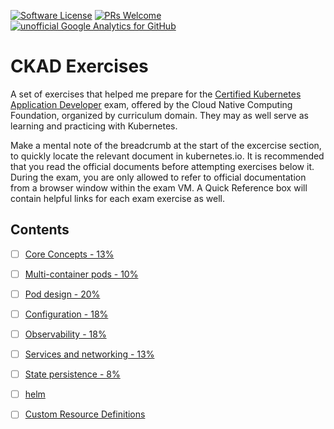 [![Software License](https://img.shields.io/badge/license-MIT-brightgreen.svg?style=flat-square)](LICENSE)
[![PRs Welcome](https://img.shields.io/badge/PRs-welcome-brightgreen.svg?style=flat-square)](http://makeapullrequest.com)
[![unofficial Google Analytics for GitHub](https://gaforgithub.azurewebsites.net/api?repo=CKAD-exercises)](https://github.com/dgkanatsios/gaforgithub)

# CKAD Exercises

A set of exercises that helped me prepare for the [Certified Kubernetes Application Developer](https://www.cncf.io/certification/ckad/) exam, offered by the Cloud Native Computing Foundation, organized by curriculum domain.
They may as well serve as learning and practicing with Kubernetes.

Make a mental note of the breadcrumb at the start of the excercise section, to quickly locate the relevant document in kubernetes.io.
It is recommended that you read the official documents before attempting exercises below it.
During the exam, you are only allowed to refer to official documentation from a browser window within the exam VM.
A Quick Reference box will contain helpful links for each exam exercise as well.

## Contents

- [ ] [Core Concepts - 13%](a.core_concepts.md)
- [ ] [Multi-container pods - 10%](b.multi_container_pods.md)
- [ ] [Pod design - 20%](c.pod_design.md)
- [ ] [Configuration - 18%](d.configuration.md)
- [ ] [Observability - 18%](e.observability.md)
- [ ] [Services and networking - 13%](f.services.md)
- [ ] [State persistence - 8%](g.state.md)
- [ ] [helm](h.helm.md)
- [ ] [Custom Resource Definitions](i.crd.md)

